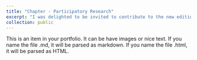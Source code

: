 ```yaml
---
title: "Chapter - Participatory Research"
excerpt: "I was delighted to be invited to contribute to the new edition of this French book by writing a chapter on participatory research in autism. In this chapter, I trace the historical development of participatory research and how it has evolved in the field of autism. I also highlight a French examples, though still too few, and discuss the challenges that remain to be addressed. 1<br/><img src='/images/chapter.jpg'>"
collection: public
---
```


This is an item in your portfolio. It can be have images or nice text. If you name the file .md, it will be parsed as markdown. If you name the file .html, it will be parsed as HTML. 
